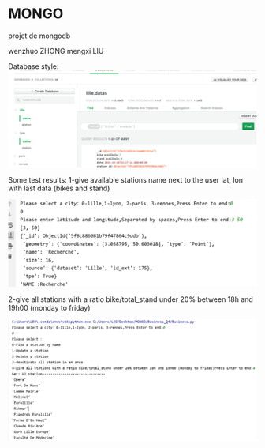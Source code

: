 # MONGO

projet de mongodb

wenzhuo ZHONG   mengxi LIU

Database style: 
![Image text](https://github.com/ZHONGWENZHUO/MONGO/blob/master/Image/data.png)

Some test results:
1-give available stations name next to the user lat, lon with last data (bikes and stand)

![Image text](https://github.com/ZHONGWENZHUO/MONGO/blob/master/Image/available.png)

2-give all stations with a ratio bike/total_stand under 20% between 18h and 19h00 (monday to friday)

![Image text](https://github.com/ZHONGWENZHUO/MONGO/blob/master/Image/ratio.png)

